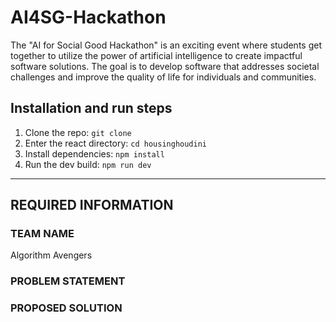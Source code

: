 # AI4SG-Hackathon
The "AI for Social Good Hackathon" is an exciting event where students get together to utilize the power of artificial intelligence to create impactful software solutions. The goal is to develop software that addresses societal challenges and improve the quality of life for individuals and communities. 

## Installation and run steps
1. Clone the repo: `git clone`
2. Enter the react directory: `cd housinghoudini`
3. Install dependencies: `npm install`
4. Run the dev build: `npm run dev`
-------------------------------------------------------------------------------------
 REQUIRED INFORMATION 
-------------------------------------------------------------------------------------


### TEAM NAME

Algorithm Avengers


### PROBLEM STATEMENT





### PROPOSED SOLUTION
